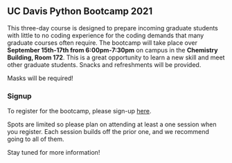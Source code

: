 ## UC Davis Python Bootcamp 2021

This three-day course is designed to prepare incoming graduate students with little to no coding experience for the coding demands that many graduate courses often require. The bootcamp will take place over **September 15th-17th from 6:00pm-7:30pm** on campus in the **Chemistry Building, Room 172**. This is a great opportunity to learn a new skill and meet other graduate students. Snacks and refreshments will be provided.

Masks will be required!


### Signup

To register for the bootcamp, please sign-up [here](https://docs.google.com/forms/d/1vx4OIztsbECXP1IVfocsHuFJhJrjm4JPNt8EEJfW02c/).

Spots are limited so please plan on attending at least a one session when you register. Each session builds off the prior one, and we recommend going to all of them.


Stay tuned for more information!
